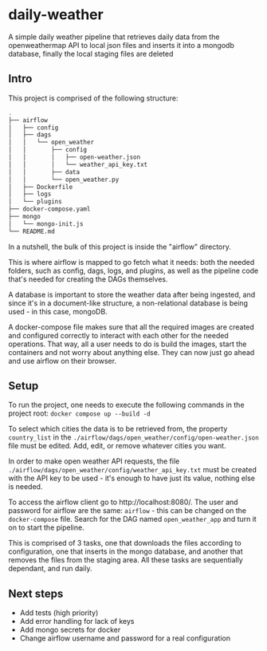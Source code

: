 # daily-weather
A simple daily weather pipeline that retrieves daily data from the openweathermap API to local json files and inserts it into a mongodb database, finally the local staging files are deleted 

## Intro
This project is comprised of the following structure:
```bash
.
├── airflow
│   ├── config
│   ├── dags
│   │   └── open_weather
│   │       ├── config
│   │       │   ├── open-weather.json
│   │       │   └── weather_api_key.txt
│   │       ├── data
│   │       └── open_weather.py
│   ├── Dockerfile
│   ├── logs
│   └── plugins
├── docker-compose.yaml
├── mongo
│   └── mongo-init.js
└── README.md
```

In a nutshell, the bulk of this project is inside the "airflow" directory.

This is where airflow is mapped to go fetch what it needs: both the needed folders, such as config, dags, logs, and 
plugins, as well as the pipeline code that's needed for creating the DAGs themselves.

A database is important to store the weather data after being ingested, and since it's in a document-like 
structure, a non-relational database is being used - in this case, mongoDB.

A docker-compose file makes sure that all the required images are created and configured correctly to interact with 
each other for the needed operations. That way, all a user needs to do is build the images, start the containers 
and not worry about anything else. They can now just go ahead and use airflow on their browser.

## Setup
To run the project, one needs to execute the following commands in the project root:
`docker compose up --build -d`

To select which cities the data is to be retrieved from, the property `country_list` in the `./airflow/dags/open_weather/config/open-weather.json` file must be edited.
Add, edit, or remove whatever cities you want.

In order to make open weather API requests, the file `./airflow/dags/open_weather/config/weather_api_key.txt` must be 
created with the API key to be used - it's enough to have just its value, nothing else is needed.

To access the airflow client go to http://localhost:8080/.
The user and password for airflow are the same: `airflow` - this can be changed on the `docker-compose` file.
Search for the DAG named `open_weather_app` and turn it on to start the pipeline.

This is comprised of 3 tasks, one that downloads the files according to configuration, one that inserts in the mongo database, and another that removes the files from the staging area.
All these tasks are sequentially dependant, and run daily.

## Next steps
- Add tests (high priority)
- Add error handling for lack of keys
- Add mongo secrets for docker
- Change airflow username and password for a real configuration
